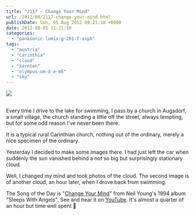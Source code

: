 ```yaml
---
title: "2117 - Change Your Mind"
url: /2012/08/2117-change-your-mind.html
publishDate: Sun, 05 Aug 2012 09:21:10 +0000
date: 2012-08-05 11:21:10
categories: 
  - "panasonic-lumix-g-201-7-asph"
tags: 
  - "austria"
  - "carinthia"
  - "cloud"
  - "karnten"
  - "olympus-om-d-e-m5"
  - "sky"
---
```

<div class="container">
<div class="center"><a target="_blank" href="https://d25zfm9zpd7gm5.cloudfront.net/1200x1200/2012/20120804_175707_lr.jpg"><img src="https://d25zfm9zpd7gm5.cloudfront.net/0600x0600/2012/20120804_175707_lr.jpg" /></a></div>
</div>
<br />

Every time I drive to the lake for swimming, I pass by a church in Augsdorf, a small village, the church standing a little off the street, always tempting, but for some odd reason I've never been there.

<a target="_blank" href="https://d25zfm9zpd7gm5.cloudfront.net/1200x1200/2012/20120804_191647_lr.jpg"><img style="margin: 0pt 0px 0pt 10px; float: right;" src="https://d25zfm9zpd7gm5.cloudfront.net/0150x0150/2012/20120804_191647_lr.jpg" alt="" border="0" /></a> It is a typical rural Carinthian church, nothing out of the ordinary, merely a nice specimen of the ordinary.

Yesterday I decided to make some images there. I had just left the car when suddenly the sun vanished behind a not so big but surprisingly stationary cloud.

 Well, I changed my mind and took photos of the cloud. The second image is of another cloud, an hour later, when I drove back from swimming.

The Song of the Day is "<a href="http://www.lyricsmode.com/lyrics/n/neil_young/change_your_mind.html" target="_blank">Change Your Mind</a>" from Neil Young's 1994 album "Sleeps With Angels". See and hear it on <a href="http://www.youtube.com/watch?v=45qX1VYONds&feature=related" target="_blank">YouTube</a>. It's almost a quarter of an hour but time well spent 🙂

